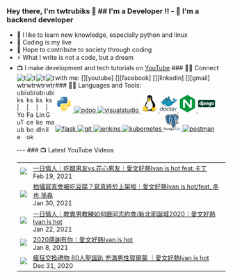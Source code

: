 ### Hey there, I'm twtrubiks 👋 ## I'm a Developer !! - 🔭 I'm a backend developer
- 🌱 I like to learn new knowledge, especially python and linux
- 👯 Coding is my live
- 🥅 Hope to contribute to society through coding
- ⚡ What I write is not a code, but a dream
- 📺 I make development and tech tutorials on [YouTube](https://www.youtube.com/user/blue524326) ### 🙋‍♂️ Connect with me: [<img align="left" alt="twtrubiks | YouTube" width="22px" src="https://cdn.jsdelivr.net/npm/simple-icons@v3/icons/youtube.svg" />][youtube]
[<img align="left" alt="twtrubiks | Facebook" width="22px" src="https://cdn.jsdelivr.net/npm/simple-icons@v3/icons/facebook.svg" />][facebook]
[<img align="left" alt="twtrubiks | LinkedIn" width="22px" src="https://cdn.jsdelivr.net/npm/simple-icons@v3/icons/linkedin.svg" />][linkedin]
[<img align="left" alt="twtrubiks | Gmail" width="22px" src="https://cdn.jsdelivr.net/npm/simple-icons@v3/icons/gmail.svg" />][gmail] <br /> ### 👨‍💻 Languages and Tools: <p align="left"> <a href="https://www.python.org" target="_blank"> <img src="https://raw.githubusercontent.com/devicons/devicon/master/icons/python/python-original.svg" alt="python" width="40" height="40"/> <a href="https://www.odoo.com/" target="_blank"> <img src="https://upload.wikimedia.org/wikipedia/commons/thumb/5/50/Odoo_logo.svg/320px-Odoo_logo.svg.png" alt="odoo" width="65" height="40"/> </a> <a href="https://code.visualstudio.com/" target="_blank"> <img src="https://upload.wikimedia.org/wikipedia/commons/thumb/9/9a/Visual_Studio_Code_1.35_icon.svg/240px-Visual_Studio_Code_1.35_icon.svg.png" alt="visualstudio" width="40" height="40"/> </a> <a href="https://www.linux.org/" target="_blank"> <img src="https://raw.githubusercontent.com/devicons/devicon/master/icons/linux/linux-original.svg" alt="linux" width="40" height="40"/> <a href="https://www.docker.com/" target="_blank"> <img src="https://raw.githubusercontent.com/devicons/devicon/master/icons/docker/docker-original-wordmark.svg" alt="docker" width="40" height="40"/> </a> </a> <a href="https://www.nginx.com" target="_blank"> <img src="https://raw.githubusercontent.com/devicons/devicon/master/icons/nginx/nginx-original.svg" alt="nginx" width="40" height="40"/> </a> </a> <a href="https://www.djangoproject.com/" target="_blank"> <img src="https://raw.githubusercontent.com/devicons/devicon/master/icons/django/django-original.svg" alt="django" width="40" height="40"/> </a> <a href="https://flask.palletsprojects.com/" target="_blank"> <img src="https://www.vectorlogo.zone/logos/pocoo_flask/pocoo_flask-icon.svg" alt="flask" width="40" height="40"/> </a> <a href="https://git-scm.com/" target="_blank"> <img src="https://www.vectorlogo.zone/logos/git-scm/git-scm-icon.svg" alt="git" width="40" height="40"/> </a> <a href="https://www.jenkins.io" target="_blank"> <img src="https://www.vectorlogo.zone/logos/jenkins/jenkins-icon.svg" alt="jenkins" width="40" height="40"/> </a> <a href="https://kubernetes.io" target="_blank"> <img src="https://www.vectorlogo.zone/logos/kubernetes/kubernetes-icon.svg" alt="kubernetes" width="40" height="40"/> </a> <a href="https://www.postgresql.org" target="_blank"> <img src="https://raw.githubusercontent.com/devicons/devicon/master/icons/postgresql/postgresql-original-wordmark.svg" alt="postgresql" width="40" height="40"/> </a> <a href="https://postman.com" target="_blank"> <img src="https://www.vectorlogo.zone/logos/getpostman/getpostman-icon.svg" alt="postman" width="40" height="40"/> </a> </p> <br /> --- ### 📺 Latest YouTube Videos <table> <tbody>
<!-- YOUTUBE:START --><tr><td><a href="https://www.youtube.com/watch?v=3oRX2OvthhY"><img width="140px" src="https://i.ytimg.com/vi/3oRX2OvthhY/mqdefault.jpg"></a></td>
<td><a href="https://www.youtube.com/watch?v=3oRX2OvthhY">一日情人｜吃醋男友vs.花心男友｜愛文好熱Ivan is hot feat.卡丁</a><br/>Feb 19, 2021</td></tr>
<tr><td><a href="https://www.youtube.com/watch?v=__TOZ9D4-h4"><img width="140px" src="https://i.ytimg.com/vi/__TOZ9D4-h4/mqdefault.jpg"></a></td>
<td><a href="https://www.youtube.com/watch?v=__TOZ9D4-h4">拍攝寫真會被吃豆腐？寫真終於上架啦｜愛文好熱Ivan is hot/feat. 冬也 孫堯</a><br/>Jan 30, 2021</td></tr>
<tr><td><a href="https://www.youtube.com/watch?v=f7K8xzA4yGs"><img width="140px" src="https://i.ytimg.com/vi/f7K8xzA4yGs/mqdefault.jpg"></a></td>
<td><a href="https://www.youtube.com/watch?v=f7K8xzA4yGs">一日情人｜教異男教練如何跟同志約會/新北耶誕城2020｜愛文好熱Ivan is hot</a><br/>Jan 22, 2021</td></tr>
<tr><td><a href="https://www.youtube.com/watch?v=2_I_EE4jN2Y"><img width="140px" src="https://i.ytimg.com/vi/2_I_EE4jN2Y/mqdefault.jpg"></a></td>
<td><a href="https://www.youtube.com/watch?v=2_I_EE4jN2Y">2020感謝有你｜愛文好熱Ivan is hot</a><br/>Jan 8, 2021</td></tr>
<tr><td><a href="https://www.youtube.com/watch?v=3xEUTrcBds8"><img width="140px" src="https://i.ytimg.com/vi/3xEUTrcBds8/mqdefault.jpg"></a></td>
<td><a href="https://www.youtube.com/watch?v=3xEUTrcBds8">瘋狂交換禮物 80人聖誕趴 充滿男性賀爾蒙 ｜愛文好熱Ivan is hot</a><br/>Dec 31, 2020</td></tr>
<!-- YOUTUBE:END --> </tbody>

